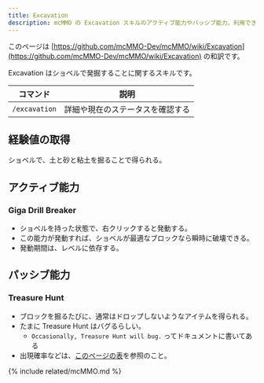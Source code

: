 ```yaml
---
title: Excavation
description: mcMMO の Excavation スキルのアクティブ能力やパッシブ能力，利用できるコマンドについて解説します
---
```


このページは [https://github.com/mcMMO-Dev/mcMMO/wiki/Excavation](https://github.com/mcMMO-Dev/mcMMO/wiki/Excavation) の和訳です。

Excavation はショベルで発掘することに関するスキルです。

|コマンド|説明|
|:------:|:--:|
|`/excavation`|詳細や現在のステータスを確認する|

## 経験値の取得
ショベルで、土と砂と粘土を掘ることで得られる。

## アクティブ能力

### Giga Drill Breaker
  * ショベルを持った状態で、右クリックすると発動する。
  * この能力が発動すれば、ショベルが最適なブロックなら瞬時に破壊できる。
  * 発動期間は、レベルに依存する。

## パッシブ能力

### Treasure Hunt
  * ブロックを掘るたびに、通常はドロップしないようなアイテムを得られる。
  * たまに Treasure Hunt はバグるらしい。
    * `Occasionally, Treasure Hunt will bug.` ってドキュメントに書いてある
  * 出現確率などは、[このページの表](https://github.com/mcMMO-Dev/mcMMO/wiki/Excavation#active-abilities)を参照のこと。

{% include related/mcMMO.md %}
